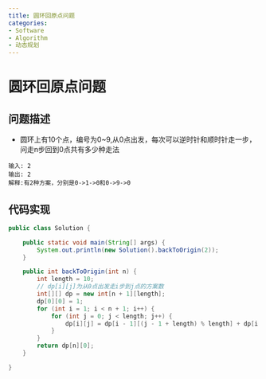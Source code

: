 ```yaml
---
title: 圆环回原点问题
categories:
- Software
- Algorithm
- 动态规划
---
```

# 圆环回原点问题

## 问题描述

- 圆环上有10个点，编号为0~9,从0点出发，每次可以逆时针和顺时针走一步，问走n步回到0点共有多少种走法

```
输入: 2
输出: 2
解释:有2种方案，分别是0->1->0和0->9->0
```

## 代码实现

```java
public class Solution {

    public static void main(String[] args) {
        System.out.println(new Solution().backToOrigin(2));
    }

    public int backToOrigin(int n) {
        int length = 10;
        // dp[i][j]为从0点出发走i步到j点的方案数
        int[][] dp = new int[n + 1][length];
        dp[0][0] = 1;
        for (int i = 1; i < n + 1; i++) {
            for (int j = 0; j < length; j++) {
                dp[i][j] = dp[i - 1][(j - 1 + length) % length] + dp[i - 1][(j + 1) % length];
            }
        }
        return dp[n][0];
    }

}
```

